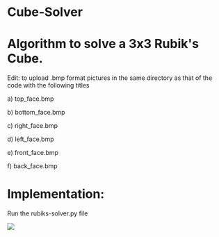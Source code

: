# Cube-Solver
# Algorithm to solve a 3x3 Rubik's Cube.

Edit:  to upload .bmp format pictures in the same directory as that of the code with the following titles

a) top_face.bmp  

b) bottom_face.bmp
 
c) right_face.bmp 

d) left_face.bmp 

e) front_face.bmp

f) back_face.bmp

# Implementation: 
Run the  rubiks-solver.py file

![](https://www.youcandothecube.com/resources/images/assets/rubiks-cube-coloured.png)
   
